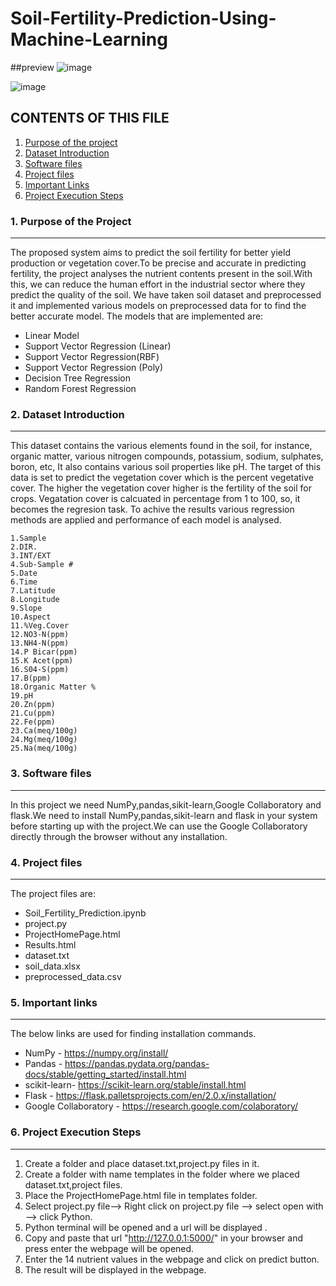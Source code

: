 # Soil-Fertility-Prediction-Using-Machine-Learning
##preview
![image](https://github.com/user-attachments/assets/c5f6509a-6b17-4901-bcd7-891546a8d0e3)

![image](https://github.com/user-attachments/assets/7c95c7d3-26ef-4ca6-8110-f7e932a7eebc)



## CONTENTS OF THIS FILE
1. [Purpose of the project](#purpose-of-the-project)
2. [Dataset Introduction](#dataset-introduction)
3. [Software files](#software-files)
4. [Project files](#project-files)
5. [Important Links](#important-links)
6. [Project Execution Steps](#project-execution-steps)

### 1. Purpose of the Project
***
The proposed system aims to predict the soil fertility for better yield production or vegetation cover.To be precise and accurate in predicting fertility, the project analyses the nutrient contents present in the soil.With this, we can reduce the human effort in the industrial sector where they predict the quality of the soil.
We have taken soil dataset and preprocessed it and implemented various models on preprocessed data for to find the better accurate model. The models that are implemented are:
* Linear Model
* Support Vector Regression (Linear)
* Support Vector Regression(RBF)
* Support Vector Regression (Poly)
* Decision Tree Regression
* Random Forest Regression

### 2. Dataset Introduction
***
This dataset contains the various elements found in the soil, for instance, organic matter, various nitrogen compounds, potassium, sodium, sulphates, boron, etc, It also contains various soil properties like pH. The target of this data is set to predict the vegetation cover which is the percent vegetative cover. The higher the vegetation cover higher is the fertility of the soil for crops.
Vegatation cover is calcuated in percentage from 1 to 100, so, it becomes the regresion task. To achive the results various regression methods are applied and performance of each model is analysed.

	1.Sample
	2.DIR.
	3.INT/EXT
	4.Sub-Sample #
	5.Date
	6.Time
	7.Latitude
	8.Longitude
	9.Slope
	10.Aspect
	11.%Veg.Cover
	12.NO3-N(ppm)
	13.NH4-N(ppm)
	14.P Bicar(ppm)
	15.K Acet(ppm)
	16.S04-S(ppm)
	17.B(ppm)
	18.Organic Matter %
	19.pH
	20.Zn(ppm)
	21.Cu(ppm)
	22.Fe(ppm)
	23.Ca(meq/100g)
	24.Mg(meq/100g)
	25.Na(meq/100g)

### 3. Software files
***
In this project we need NumPy,pandas,sikit-learn,Google Collaboratory and flask.We need to install NumPy,pandas,sikit-learn and flask in your system before starting up with the project.We can use the Google Collaboratory directly through the browser without any installation.

### 4. Project files
***
The project files are:
* Soil_Fertility_Prediction.ipynb
* project.py
* ProjectHomePage.html
* Results.html
* dataset.txt
* soil_data.xlsx
* preprocessed_data.csv

### 5. Important links
***
The below links are used for finding installation commands.
* NumPy - https://numpy.org/install/
* Pandas - https://pandas.pydata.org/pandas-docs/stable/getting_started/install.html
* scikit-learn- https://scikit-learn.org/stable/install.html
* Flask - https://flask.palletsprojects.com/en/2.0.x/installation/
* Google Collaboratory - https://research.google.com/colaboratory/

### 6. Project Execution Steps
***
   1. Create a folder and place dataset.txt,project.py files in it.
   2. Create a folder with name templates in the folder where we placed dataset.txt,project files.
   3. Place the ProjectHomePage.html file in templates folder.
   4. Select project.py file--> Right click on project.py file --> select open with --> click Python.
   5. Python terminal will be opened and a url will be displayed .
   6. Copy and paste that url "http://127.0.0.1:5000/" in your browser and press enter the webpage will be opened.
   7. Enter the 14 nutrient values in the webpage and click on predict button.
   8. The result will be displayed in the webpage.
